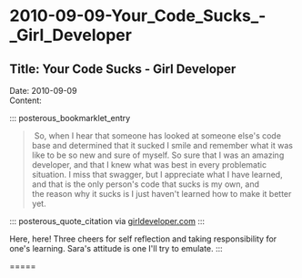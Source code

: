 # 2010-09-09-Your_Code_Sucks_-_Girl_Developer

## Title:  Your Code Sucks - Girl Developer
Date: 2010-09-09  
Content:  

::: posterous_bookmarklet_entry
>  So, when I hear that someone has looked at someone else's code base
> and determined that it sucked I smile and remember what it was like to
> be so new and sure of myself. So sure that I was an amazing developer,
> and that I knew what was best in every problematic situation. I miss
> that swagger, but I appreciate what I have learned, and that is the
> only person's code that sucks is my own, and the reason why it sucks
> is I just haven't learned how to make it better yet.

::: posterous_quote_citation
via
[girldeveloper.com](http://www.girldeveloper.com/2010/07/your-code-sucks.html)
:::

Here, here! Three cheers for self reflection and taking responsibility
for one's learning. Sara's attitude is one I'll try to emulate.
:::

=====
